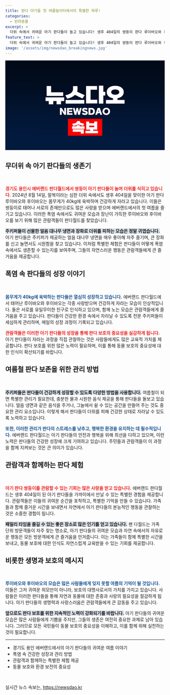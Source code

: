 ```yaml
---
title: 판다 아기들 첫 여름놀이터에서의 특별한 하루!
categories:
  - 반려동물
excerpt: >
  더위 속에서 귀여운 아기 판다들이 놀고 있습니다! 생후 404일의 쌍둥이 판다 루이바오와 후이바오가 얼음 대나무 냉면과 장화로 더위를 식히며 폭풍 성장한 모습을 확인해보세요. 에버랜드 판다월드에서의 특별한 여름 이야기를 놓치지 마세요!
feature_text: >
  더위 속에서 귀여운 아기 판다들이 놀고 있습니다! 생후 404일의 쌍둥이 판다 루이바오와 후이바오가 얼음 대나무 냉면과 장화로 더위를 식히며 폭풍 성장한 모습을 확인해보세요. 에버랜드 판다월드에서의 특별한 여름 이야기를 놓치지 마세요!
image: '/assets/img/newsdao_breakingnews.jpg'
---
```


<p><img src="/assets/img/newsdao_breakingnews.jpg" alt="koreaapp 속보" /></p>

<h2 data-ke-size="size26">무더위 속 아기 판다들의 생존기</h2>

<p data-ke-size="size16">&nbsp;</p>

<p><b><span style="color: #ee2323;">경기도 용인시 에버랜드 판다월드에서 쌍둥이 아기 판다들이 놀며 더위를 식히고 있습니다.</span></b> 2024년 8월 14일, 말복이라는 심한 더위 속에서도 생후 404일을 맞이한 아기 판다 루이바오와 후이바오는 몸무게가 40kg에 육박하며 건강하게 자라고 있습니다. 이들은 쌍둥이로 태어나 서로의 존재만으로도 많은 사랑을 받으며 에버랜드에서의 첫 여름을 즐기고 있습니다. 이러한 폭염 속에서도 귀여운 모습과 장난이 가득한 루이바오와 후이바오를 보기 위해 많은 관람객들이 판다월드를 찾았습니다.</p>

<p><b><span style="background-color: #21538527;">주키퍼들이 선물한 얼음 대나무 냉면과 장화로 더위를 피하는 모습은 정말 귀엽습니다.</span></b> 아기 판다들은 주키퍼가 제공하는 얼음 대나무 냉면을 매우 좋아해 자주 즐기며, 큰 장화를 신고 놀면서도 시원함을 찾고 있습니다. 이처럼 특별한 체험은 판다들이 어떻게 폭염 속에서도 생존할 수 있는지를 보여주며, 그들의 자연스러운 행동은 관람객들에게 큰 즐거움을 제공합니다.</p>

<h2 data-ke-size="size26">폭염 속 판다들의 성장 이야기</h2>

<p data-ke-size="size16">&nbsp;</p>

<p><b><span style="color: #1a5490;">몸무게가 40kg에 육박하는 판다들은 열심히 성장하고 있습니다.</span></b> 에버랜드 판다월드에서 태어난 루이바오와 후이바오는 각종 사랑받으며 건강하게 자라는 모습이 인상적입니다. 둘은 서로를 유일무이한 친구로 인식하고 있으며, 함께 노는 모습은 관람객들에게 즐거움을 주고 있습니다. 판다들이 건강한 환경 속에서 자라날 수 있도록 전문 주키퍼들이 세심하게 관리하며, 매일의 성장 과정이 기록되고 있습니다.</p>

<p><b><span style="color: #ee2323;">관람객들은 이러한 아기 판다들의 성장을 통해 판다 보호의 중요성을 실감하게 됩니다.</span></b> 아기 판다들이 자라는 과정을 직접 관찰하는 것은 사람들에게도 많은 교육적 가치를 제공합니다. 판다 보호를 위한 많은 노력이 필요하며, 이를 통해 동물 보호의 중요성에 대한 인식이 확산되기를 바랍니다.</p>

<h2 data-ke-size="size26">여름철 판다 보존을 위한 관리 방법</h2>

<p data-ke-size="size16">&nbsp;</p>

<p><b><span style="background-color: #21538527;">주키퍼들은 판다들이 건강하게 성장할 수 있도록 다양한 방법을 사용합니다.</span></b> 여름철이 되면 특별한 관리가 필요한데, 충분한 물과 시원한 음식 제공을 통해 판다들을 돌보고 있습니다. 얼음 냉면과 같은 음식을 주거나, 그늘에서 쉴 수 있는 공간을 만들어 주는 것도 중요한 관리 요소입니다. 이렇게 해서 판다들이 더위를 피해 건강한 상태로 자라날 수 있도록 노력하고 있습니다.</p>

<p><b><span style="color: #1a5490;">또한, 이러한 관리가 판다의 스트레스를 낮추고, 행복한 환경을 유지하는 데 필수적입니다.</span></b> 에버랜드 판다월드는 아기 판다들의 안전과 행복을 위해 최선을 다하고 있으며, 이런 노력은 판다들의 건강한 성장에 크게 기여하고 있습니다. 주민들과 관람객들이 이 과정을 함께 지켜보는 것은 큰 의미가 있습니다.</p>

<h2 data-ke-size="size26">관람객과 함께하는 판다 체험</h2>

<p data-ke-size="size16">&nbsp;</p>

<p><b><span style="color: #ee2323;">아기 판다 쌍둥이를 관람할 수 있는 기회는 많은 사랑을 받고 있습니다.</span></b> 에버랜드 판다월드는 생후 404일이 된 아기 판다들을 가까이에서 만날 수 있는 특별한 경험을 제공합니다. 관람객들은 이들의 귀여운 순간을 포착하고, 특별한 기억을 만들 수 있습니다. 가족들과 함께 즐거운 시간을 보내면서 자연에서 아기 판다들의 본능적인 행동을 관찰하는 것은 소중한 경험이 됩니다.</p>

<p><b><span style="background-color: #21538527;">패밀리 타임을 즐길 수 있는 좋은 장소로 많은 인기를 얻고 있습니다.</span></b> 팬 다월드는 가족 단위 방문객들이 자주 찾는 명소로, 아기 판다들의 귀여운 모습과 자연 속에서의 자유로운 행동은 모든 방문객에게 큰 즐거움을 안겨줍니다. 이는 가족들이 함께 특별한 시간을 보내고, 동물 보호에 대한 인식도 자연스럽게 교육받을 수 있는 기회를 제공합니다.</p>

<h2 data-ke-size="size26">비롯한 생명과 보호의 메시지</h2>

<p data-ke-size="size16">&nbsp;</p>

<p><b><span style="color: #1a5490;">루이바오와 후이바오의 모습은 많은 사람들에게 잊지 못할 여름의 기억이 될 것입니다.</span></b> 이들은 그저 귀여운 외모만이 아니라, 보호의 대명사로서의 가치를 가지고 있습니다. 사람들은 이러한 판다들을 통해 자연과 동물에 대한 존중과 사랑의 필요성을 절감하게 됩니다. 아기 판다들의 생명력과 사랑스러움은 관람객들에게 큰 감동을 주고 있습니다.</p>

<p><b><span style="background-color: #21538527;">앞으로도 판다 보호를 위한 지속적인 노력이 강화되기를 바랍니다.</span></b> 아기 판다들의 귀여운 모습은 많은 사람들에게 기쁨을 주지만, 그들의 생존은 여전히 중요한 과제로 남아 있습니다. 그러므로 모든 국민들이 동물 보호의 중요성을 이해하고, 이를 함께 위해 실천하는 것이 필요합니다.</p>

<hr />

<ul>
  <li>경기도 용인 에버랜드에서의 아기 판다들의 귀여운 여름 이야기</li>
  <li>폭염 속 건강한 성장과 관리 방법</li>
  <li>관람객과 함께하는 특별한 체험 제공</li>
  <li>동물 보호와 환경 보전의 중요성</li>
</ul>

<p data-ke-size="size16">&nbsp;</p>
실시간 뉴스 속보는, <a href="https://newsdao.kr" rel="dofollow">https://newsdao.kr</a>


